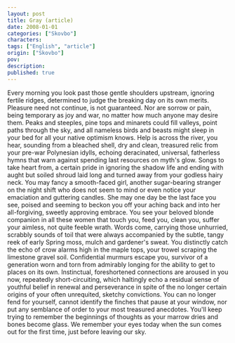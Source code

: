```yaml
---
layout: post
title: Gray (article)
date: 2008-01-01
categories: ["Skovbo"]
characters: 
tags: ["English", "article"]
origin: ["Skovbo"]
pov: 
description: 
published: true
---
```


Every morning you look past those gentle shoulders upstream, ignoring fertile ridges, determined to judge the breaking day on its own merits. Pleasure need not continue, is not guaranteed. Nor are sorrow or pain, being temporary as joy and war, no matter how much anyone may desire them. Peaks and steeples, pine tops and minarets could fill valleys, point paths through the sky, and all nameless birds and beasts might sleep in your bed for all your native optimism knows. Help is across the river, you hear, sounding from a bleached shell, dry and clean, treasured relic from your pre-war Polynesian idylls, echoing deracinated, universal, fatherless hymns that warn against spending last resources on myth's glow. Songs to take heart from, a certain pride in ignoring the shadow life and ending with aught but soiled shroud laid long and turned away from your godless hairy neck. You may fancy a smooth-faced girl, another sugar-bearing stranger on the night shift who does not seem to mind or even notice your emaciation and guttering candles. She may one day be the last face you see, poised and seeming to beckon you off your aching back and into her all-forgiving, sweetly approving embrace. You see your beloved blonde companion in all these women that touch you, feed you, clean you, suffer your aimless, not quite feeble wrath. Words come, carrying those unhurried, scrabbly sounds of toil that were always accompanied by the subtle, tangy reek of early Spring moss, mulch and gardener's sweat. You distinctly catch the echo of crow alarms high in the maple tops, your trowel scraping the limestone gravel soil. Confidential murmurs escape you, survivor of a generation worn and torn from admirably longing for the ability to get to places on its own. Instinctual, foreshortened connections are aroused in you now, repeatedly short-circuiting, which haltingly echo a residual sense of youthful belief in renewal and perseverance in spite of the no longer certain origins of your often unrequited, sketchy convictions. You can no longer fend for yourself, cannot identify the finches that pause at your window, nor put any semblance of order to your most treasured anecdotes. You'll keep trying to remember the beginnings of thoughts as your marrow dries and bones become glass. We remember your eyes today when the sun comes out for the first time, just before leaving our sky.
